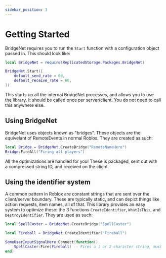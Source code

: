 ```yaml
---
sidebar_position: 3
---
```


# Getting Started
BridgeNet requires you to run the ``Start`` function with a configuration object passed in. This should look like:
```lua title="init.lua"
local BridgeNet = require(ReplicatedStorage.Packages.BridgeNet)

BridgeNet.Start({
	default_send_rate = 60,
	default_receive_rate = 60,
})
```
This starts up all the internal BridgeNet processes, and allows you to use the library. It should be called once per server/client. You do not
need to call this anywhere else.

## Using BridgeNet
BridgeNet uses objects known as "bridges". These objects are the equivelant of RemoteEvents in normal Roblox. They are created as such:
```lua title="init.lua"
local Bridge = BridgeNet.CreateBridge("RemoteNameHere")
Bridge:FireAll("Firing all players")
```
All the optimizations are handled for you! These is packaged, sent out with a compressed string ID, and received on the client.

## Using the identifier system
A common pattern in Roblox are constant strings that are sent over the client/server boundary. These are typically
static, and can depict things like action requests, item names, all of that. This library provides an easy system to optimize
these: the 3 functions ``CreateIdentifier``, ``WhatIsThis``, and ``DestroyIdentifier``. They are used as such:
```lua title="spellHandler.client.lua"
local SpellCaster = BridgeNet.CreateBridge("SpellCaster")

local Fireball = BridgeNet.CreateIdentifier("Fireball")

SomeUserInputSignalHere:Connect(function()
	SpellCaster:Fire(Fireball) -- Fires a 1 or 2 character string, much smaller than an 8-character string.
end)
```